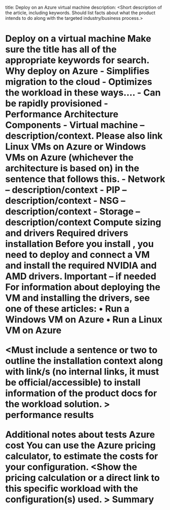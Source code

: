 title: Deploy <workload name> on an Azure virtual machine
description: 
<Short description of the article, including keywords. Should list facts about what the product intends to do along with the targeted industry/business process.>
<Description must include product name and related use cases but shall refrain from using marketing jargon or campaigning statements. >  
<H1> Deploy <workload name> on a virtual machine
Make sure the title has all of the appropriate keywords for search.
<Intro should cover a basic overview of the workload.>
Why deploy <workload> on Azure
-	Simplifies migration to the cloud
-	Optimizes the workload in these ways….
-	Can be rapidly provisioned
-	Performance
Architecture
<Not generic. Product/Solution specific Architecture diagram  >
<The architecture diagram must be product associated and the VM (Virtual Machines) topology should match the above stated test conditions.>
Components
<List of links to more information on the discrete pieces of the architecture. The list below is just an example of the most common items, you might need to add or remove items based on your architecture diagram.>
<link to the normal AAC standard links for these (Azure service pages)>
-	Virtual machine – description/context. Please also link Linux VMs on Azure or Windows VMs on Azure (whichever the architecture is based on) in the sentence that follows this.
-	Network – description/context
-	PIP – description/context
-	NSG – description/context
-	Storage – description/context
Compute sizing and drivers
<List of evaluated   sizes for this workload and a table of the input sizes with corresponding evaluated output for the chosen input sizes.>
Required drivers
<Information about any specialized drivers required for the recommended sizes. List the specific size and link it to the appropriate page in the VM sizes documentation – for example: https://docs.microsoft.com/azure/virtual-machines/nda100-v4-series>
<Workload> installation
Before you install <Workload>, you need to deploy and connect a VM and install the required NVIDIA and AMD drivers.
 Important – if needed
<if needed – for example: NVIDIA Fabric Manager installation is required for VMs that use NVLink or NVSwitch.>
For information about deploying the VM and installing the drivers, see one of these articles:
•	Run a Windows VM on Azure
•	Run a Linux VM on Azure

<Must include a sentence or two to outline the installation context along with link/s (no internal links, it must be official/accessible) to install information of the product docs for the workload solution.  >
<Should not list any ordered steps of installation.> 
<Workload> performance results
<Give a short intro to how performance was tested>
<Results for X>
<Results for Y etc>

Additional notes about tests
<Include any additional notes about the testing process used.>
Azure cost
<Description of the costs that might be associated with running this workload in Azure. Make sure to have a link to the Azure pricing calculator.>
You can use the Azure pricing calculator, to estimate the costs for your configuration.
<Show the pricing calculation or a direct link to this specific workload with the configuration(s) used.  >
Summary
<One or two sentences or bullet points reinforcing why Azure is the right platform for this workload>
